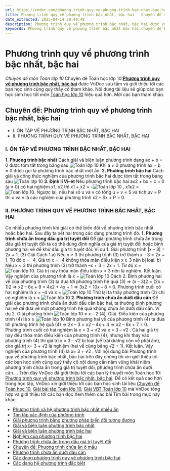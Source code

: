 ```yaml
---
url: https://vndoc.com/phuong-trinh-quy-ve-phuong-trinh-bac-nhat-bac-hai-186731
title: Phương trình quy về phương trình bậc nhất, bậc hai - Chuyên đề môn Toán lớp 10 - VnDoc.com
date_extracted: 2025-04-14 20:40:48
description: Phương trình quy về phương trình bậc nhất, bậc hai được VnDoc sưu tầm và giới thiệu các bài chuyên đề môn Toán học lớp 10 tới các bạn học sinh và quý thầy cô tham khảo
keywords: Phương trình quy về phương trình bậc nhất bậc hai,chuyên đề Phương trình quy về phương trình bậc nhất bậc hai,giải toán 10,giải bài tập toán học 10,để học tốt môn toán lớp 10,chuyên đề toán lớp 10,chuyên đề toán học 10,trắc nghiệm Phương trình quy về phương trình bậc nhất bậc hai
---
```


# Phương trình quy về phương trình bậc nhất, bậc hai
 _Chuyên đề môn Toán lớp 10_
Chuyên đề Toán học lớp 10:[**Phương trình quy về phương trình bậc nhất, bậc hai**](<https://vndoc.com/phuong-trinh-quy-ve-phuong-trinh-bac-nhat-bac-hai-186731>) được VnDoc sưu tầm và giới thiệu tới các bạn học sinh cùng quý thầy cô tham khảo. Nội dung tài liệu sẽ giúp các bạn học sinh học tốt môn [Toán học lớp 10](<https://vndoc.com/toan-lop10>) hiệu quả hơn. Mời các bạn tham khảo.
## Chuyên đề: Phương trình quy về phương trình bậc nhất, bậc hai
  * I. ÔN TẬP VỀ PHƯƠNG TRÌNH BẬC NHẤT, BẬC HAI
  * II. PHƯƠNG TRÌNH QUY VỀ PHƯƠNG TRÌNH BẬC NHẤT, BẬC HAI

### I. ÔN TẬP VỀ PHƯƠNG TRÌNH BẬC NHẤT, BẬC HAI
**1\. Phương trình bậc nhất**
Cách giải và biện luận phương trình dạng ax + b = 0 được tóm tắt trong bảng sau
![Toán lớp 10](https://i.vdoc.vn/data/image/2019/10/25/ly-thuyet-phuong-trinh-quy-ve-phuong-trinh-bac-nhat-bac-hai.png)
Khi a ≠ 0 phương trình ax + b = 0 được gọi là phương trình bậc nhất một ẩn.
**2\. Phương trình bậc hai**
Cách giải và công thức nghiệm của phương trình bậc hai được tóm tắt trong bảng sau
![Toán lớp 10](https://i.vdoc.vn/data/image/2019/10/25/ly-thuyet-phuong-trinh-quy-ve-phuong-trinh-bac-nhat-bac-hai-1.png)
**3\. Định lí Vi–ét**
Nếu phương trình bậc hai ax2 \+ bx + c = 0 \(a ≠ 0\) có hai nghiệm x1, x2 thì
x1 \+ x2 = -![Toán lớp 10](https://i.vdoc.vn/data/image/2019/10/25/ly-thuyet-phuong-trinh-quy-ve-phuong-trinh-bac-nhat-bac-hai-2.png) , x1x2 = ![Toán lớp 10](https://i.vdoc.vn/data/image/2019/10/25/ly-thuyet-phuong-trinh-quy-ve-phuong-trinh-bac-nhat-bac-hai-3.png).
Ngược lại, nếu hai số u và v có tổng u + v = S và tích uv = P thì u và v là các nghiệm của phương trình
x2 – Sx + P = 0.
### II. PHƯƠNG TRÌNH QUY VỀ PHƯƠNG TRÌNH BẬC NHẤT, BẬC HAI
Có nhiều phương trình khi giải có thể biến đổi về phương trình bậc nhất hoặc bậc hai.
Sau đây ta xét hai trong các dạng phương trình đó.
**1\. Phương trình chứa ẩn trong dấu giá trị tuyệt đối**
Để giải phương trình chứa ẩn trong dấu giá trị tuyệt đối ta có thể dùng định nghĩa của giá trị tuyệt đối hoặc bình phương hai vế để khử dấu giá trị tuyệt đối.
Ví dụ 1. Giải phương trình |x – 3| = 2x + 1. \(3\)
Giải
Cách 1
a\) Nếu x ≥ 3 thì phương trình \(3\) trở thành x – 3 = 2x + 1. Từ đó x = –4.
Giá trị x = –4 không thỏa mãn điều kiện x ≥ 3 nên bị loại.
b\) Nếu x < 3 thì phương trình \(3\) trở thành –x + 3 = 2x + 1. Từ đó x = ![Toán lớp 10](https://i.vdoc.vn/data/image/2019/10/25/ly-thuyet-phuong-trinh-quy-ve-phuong-trinh-bac-nhat-bac-hai-4.png).
Giá trị này thỏa mãn điều kiện x < 3 nên là nghiệm.
Kết luận. Vậy nghiệm của phương trình là x = ![Toán lớp 10](https://i.vdoc.vn/data/image/2019/10/25/ly-thuyet-phuong-trinh-quy-ve-phuong-trinh-bac-nhat-bac-hai-4.png)
Cách 2. Bình phương hai vế của phương trình \(3\) ta đưa tới phương trình hệ quả
\(3\) => \(x – 3\)2 = \(2x + 1\)2
=> x2 – 6x + 9 = 4x2 \+ 4x + 1
=> 3x2 \+ 10x – 8 = 0.
Phương trình cuối có hai nghiệm là x = –4 và x = ![Toán lớp 10](https://i.vdoc.vn/data/image/2019/10/25/ly-thuyet-phuong-trinh-quy-ve-phuong-trinh-bac-nhat-bac-hai-4.png)
Thử lại ta thấy phương trình \(3\) chỉ có nghiệm là x = ![Toán lớp 10](https://i.vdoc.vn/data/image/2019/10/25/ly-thuyet-phuong-trinh-quy-ve-phuong-trinh-bac-nhat-bac-hai-4.png)
**2\. Phương trình chứa ẩn dưới dấu căn**
Để giải các phương trình chứa ẩn dưới dấu căn bậc hai, ta thường bình phương hai vế để đưa về một phương trình hệ quả không chứa ẩn dưới dấu căn.
Ví dụ 2. Giải phương trình ![Toán lớp 10](https://i.vdoc.vn/data/image/2019/10/25/ly-thuyet-phuong-trinh-quy-ve-phuong-trinh-bac-nhat-bac-hai-5.png) = x – 2 \(4\).
Giải.
Điều kiện của phương trình \(4\) là x ≥ ![Toán lớp 10](https://i.vdoc.vn/data/image/2019/10/25/ly-thuyet-phuong-trinh-quy-ve-phuong-trinh-bac-nhat-bac-hai-6.png)
Bình phương hai vế của phương trình \(4\) ta đưa tới phương trình hệ quả
\(4\) => 2x – 3 = x2 – 4x + 4
=> x2 – 6x + 7 = 0.
Phương trình cuối có hai nghiệm là x = 3 + √2 và x = 3 – √2 . Cả hai giá trị này đều thỏa mãn điều kiện của phương trình \(4\), nhưng khi thay vào phương trình \(4\) thì giá trị x = 3 – √2 bị loại \(vế trái dương còn vế phải âm\), còn giá trị x= 3 + √2 là nghiệm \(hai vế cùng bằng √2 + 1\).
Kết luận. Vậy nghiệm của phương trình \(4\) là x= 3 + √2 .
Với nội dung bài Phương trình quy về phương trình bậc nhất, bậc hai trên đây chúng tôi xin giới thiệu tới các bạn học sinh cùng quý thầy cô nội dung cần nắm vững khái niệm phương trình chứa ẩn trong giá trị tuyệt đối, phương trình chứa ẩn dưới căn....
Trên đây VnDoc đã giới thiệu tới các bạn lý thuyết môn Toán học 10: [Phương trình quy về phương trình bậc nhất, bậc hai](<https://vndoc.com/phuong-trinh-quy-ve-phuong-trinh-bac-nhat-bac-hai-186731>). Để có kết quả cao hơn trong học tập, VnDoc xin giới thiệu tới các bạn học sinh tài liệu [Chuyên đề Toán học 10](<https://vndoc.com/chuyen-de-toan10>), [Giải bài tập Toán lớp 10](<https://vndoc.com/giai-toan-lop10>), [Giải VBT Toán lớp 10](<https://vndoc.com/giai-vo-bt-toan10>) mà VnDoc tổng hợp và giới thiệu tới các bạn đọc
Xem thêm các bài Tìm bài trong mục này khác:
  * [Phương trình và hệ phương trình bậc nhất nhiều ẩn](</phuong-trinh-va-he-phuong-trinh-bac-nhat-nhieu-an-186736>)
  * [Tìm tập xác định của phương trình](</tim-tap-xac-dinh-cua-phuong-trinh-186740>)
  * [Giải phương trình bằng phương pháp biến đổi tương đương](</giai-phuong-trinh-bang-phuong-phap-bien-doi-tuong-duong-186745>)
  * [Giải và biện luận phương trình bậc nhất](</giai-va-bien-luan-phuong-trinh-bac-nhat-186749>)
  * [Giải và biện luận phương trình bậc hai](</giai-va-bien-luan-phuong-trinh-bac-hai-186753>)
  * [Nghiệm của phương trình bậc hai](</nghiem-cua-phuong-trinh-bac-hai-186755>)
  * [Phương trình chứa ẩn trong dấu giá trị tuyệt đối](</phuong-trinh-chua-an-trong-dau-gia-tri-tuyet-doi-186758>)
  * [Chuyên đề: Phương trình chứa ẩn ở mẫu](</chuyen-de-phuong-trinh-chua-an-o-mau-186763>)
  * [Phương trình chứa ẩn dưới dấu căn](</phuong-trinh-chua-an-duoi-dau-can-186767>)
  * [Các dạng phương trình quy về phương trình bậc hai](</cac-dang-phuong-trinh-quy-ve-phuong-trinh-bac-hai-186768>)
  * [Các dạng hệ phương trình đặc biệt](</cac-dang-he-phuong-trinh-dac-biet-186769>)


